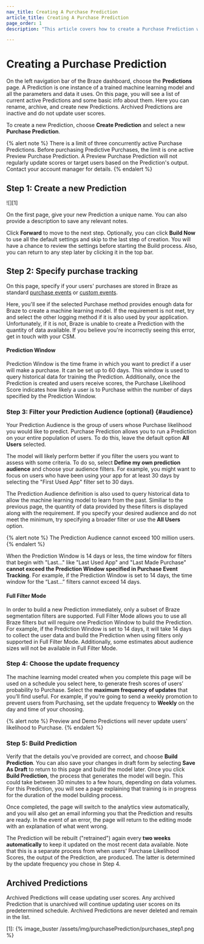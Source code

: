 ```yaml
---
nav_title: Creating A Purchase Prediction
article_title: Creating A Purchase Prediction
page_order: 1
description: "This article covers how to create a Purchase Prediction within the Braze dashboard."

---
```


# Creating a Purchase Prediction

On the left navigation bar of the Braze dashboard, choose the **Predictions** page. A Prediction is one instance of a trained machine learning model and all the parameters and data it uses. On this page, you will see a list of current active Predictions and some basic info about them. Here you can rename, archive, and create new Predictions. Archived Predictions are inactive and do not update user scores. 

To create a new Prediction, choose **Create Prediction** and select a new **Purchase Prediction**.

{% alert note %}
There is a limit of three concurrently active Purchase Predictions. Before purchasing Predictive Purchases, the limit is one active Preview Purchase Prediction. A Preview Purchase Prediction will not regularly update scores or target users based on the Prediction's output. Contact your account manager for details.
{% endalert %}

## Step 1: Create a new Prediction

![][1]

On the first page, give your new Prediction a unique name. You can also provide a description to save any relevant notes.

Click **Forward** to move to the next step. Optionally, you can click **Build Now** to use all the default settings and skip to the last step of creation. You will have a chance to review the settings before starting the Build process. Also, you can return to any step later by clicking it in the top bar. 

## Step 2: Specify purchase tracking

On this page, specify if your users' purchases are stored in Braze as standard [purchase events]({{site.baseurl}}/user_guide/data_and_analytics/custom_data/purchase_events/) or [custom events]({{site.baseurl}}/user_guide/data_and_analytics/custom_data/custom_events/).

Here, you'll see if the selected Purchase method provides enough data for Braze to create a machine learning model. If the requirement is not met, try and select the other logging method if it is also used by your application. Unfortunately, if it is not, Braze is unable to create a Prediction with the quantity of data available. If you believe you're incorrectly seeing this error, get in touch with your CSM.

#### Prediction Window

Prediction Window is the time frame in which you want to predict if a user will make a purchase. It can be set up to 60 days. This window is used to query historical data for training the Prediction. Additionally, once the Prediction is created and users receive scores, the Purchase Likelihood Score indicates how likely a user is to Purchase within the number of days specified by the Prediction Window.

### Step 3: Filter your Prediction Audience (optional) {#audience}

Your Prediction Audience is the group of users whose Purchase likelihood you would like to predict. Purchase Prediction allows you to run a Prediction on your entire population of users. To do this, leave the default option **All Users** selected.

The model will likely perform better if you filter the users you want to assess with some criteria. To do so, select **Define my own prediction audience** and choose your audience filters. For example, you might want to focus on users who have been using your app for at least 30 days by selecting the "First Used App" filter set to 30 days. 

The Prediction Audience definition is also used to query historical data to allow the machine learning model to learn from the past. Similiar to the previous page, the quantity of data provided by these filters is displayed along with the requirement. If you specify your desired audience and do not meet the minimum, try specifying a broader filter or use the **All Users** option.

{% alert note %}
The Prediction Audience cannot exceed 100 million users.
{% endalert %}

When the Prediction Window is 14 days or less, the time window for filters that begin with "Last..." like "Last Used App" and "Last Made Purchase" **cannot exceed the Prediction Window specified in Purchase Event Tracking**. For example, if the Prediction Window is set to 14 days, the time window for the “Last...” filters cannot exceed 14 days.

#### Full Filter Mode

In order to build a new Prediction immediately, only a subset of Braze segmentation filters are supported. Full Filter Mode allows you to use all Braze filters but will require one Prediction Window to build the Prediction. For example, if the Prediction Window is set to 14 days, it will take 14 days to collect the user data and build the Prediction when using filters only supported in Full Filter Mode. Additionally, some estimates about audience sizes will not be available in Full Filter Mode.

### Step 4: Choose the update frequency

The machine learning model created when you complete this page will be used on a schedule you select here, to generate fresh scores of users’ probability to Purchase. Select the **maximum frequency of updates** that you’ll find useful. For example, if you’re going to send a weekly promotion to prevent users from Purchasing, set the update frequency to **Weekly** on the day and time of your choosing. 

{% alert note %}
Preview and Demo Predictions will never update users' likelihood to Purchase. 
{% endalert %}

### Step 5: Build Prediction

Verify that the details you've provided are correct, and choose **Build Prediction**. You can also save your changes in draft form by selecting **Save As Draft** to return to this page and build the model later. Once you click **Build Prediction**, the process that generates the model will begin. This could take between 30 minutes to a few hours, depending on data volumes. For this Prediction, you will see a page explaining that training is in progress for the duration of the model building process.

Once completed, the page will switch to the analytics view automatically, and you will also get an email informing you that the Prediction and results are ready. In the event of an error, the page will return to the editing mode with an explanation of what went wrong.

The Prediction will be rebuilt ("retrained") again every **two weeks automatically** to keep it updated on the most recent data available. Note that this is a separate process from when users' Purchase Likelihood Scores, the output of the Prediction, are produced. The latter is determined by the update frequency you chose in Step 4.

## Archived Predictions

Archived Predictions will cease updating user scores. Any archived Prediction that is unarchived will continue updating user scores on its predetermined schedule. Archived Predictions are never deleted and remain in the list.

[1]: {% image_buster /assets/img/purchasePrediction/purchases_step1.png %}

